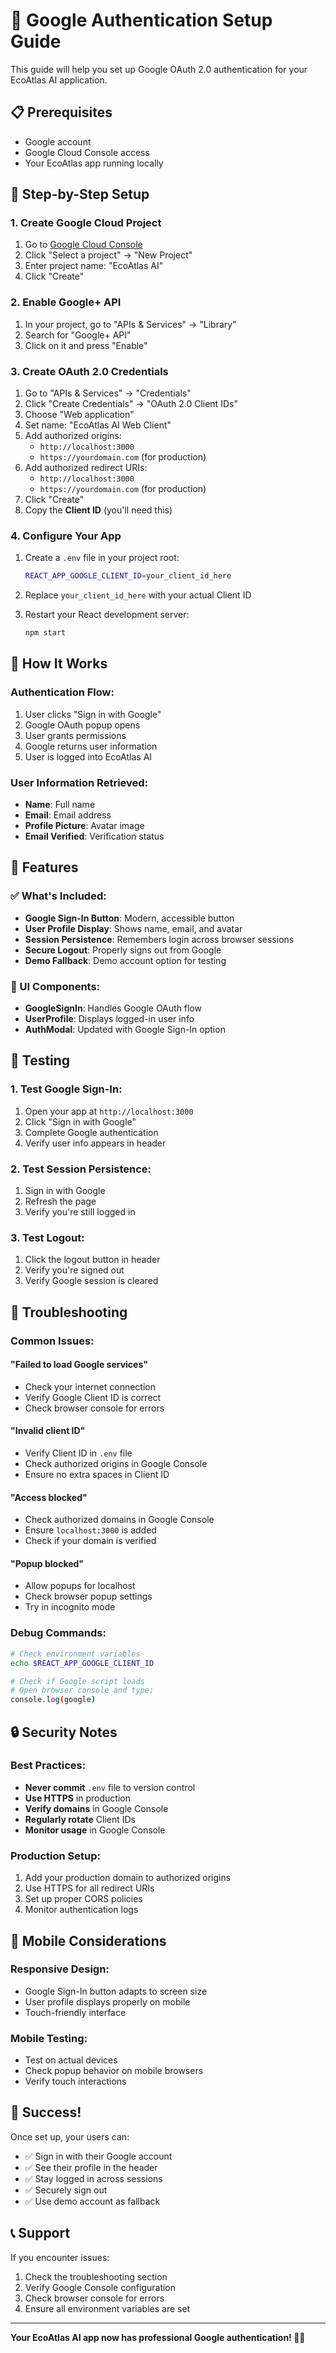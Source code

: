 # 🔐 Google Authentication Setup Guide

This guide will help you set up Google OAuth 2.0 authentication for your EcoAtlas AI application.

## 📋 Prerequisites

- Google account
- Google Cloud Console access
- Your EcoAtlas app running locally

## 🚀 Step-by-Step Setup

### 1. Create Google Cloud Project

1. Go to [Google Cloud Console](https://console.cloud.google.com/)
2. Click "Select a project" → "New Project"
3. Enter project name: "EcoAtlas AI"
4. Click "Create"

### 2. Enable Google+ API

1. In your project, go to "APIs & Services" → "Library"
2. Search for "Google+ API"
3. Click on it and press "Enable"

### 3. Create OAuth 2.0 Credentials

1. Go to "APIs & Services" → "Credentials"
2. Click "Create Credentials" → "OAuth 2.0 Client IDs"
3. Choose "Web application"
4. Set name: "EcoAtlas AI Web Client"
5. Add authorized origins:
   - `http://localhost:3000`
   - `https://yourdomain.com` (for production)
6. Add authorized redirect URIs:
   - `http://localhost:3000`
   - `https://yourdomain.com` (for production)
7. Click "Create"
8. Copy the **Client ID** (you'll need this)

### 4. Configure Your App

1. Create a `.env` file in your project root:
   ```bash
   REACT_APP_GOOGLE_CLIENT_ID=your_client_id_here
   ```

2. Replace `your_client_id_here` with your actual Client ID

3. Restart your React development server:
   ```bash
   npm start
   ```

## 🎯 How It Works

### Authentication Flow:
1. User clicks "Sign in with Google"
2. Google OAuth popup opens
3. User grants permissions
4. Google returns user information
5. User is logged into EcoAtlas AI

### User Information Retrieved:
- **Name**: Full name
- **Email**: Email address
- **Profile Picture**: Avatar image
- **Email Verified**: Verification status

## 🔧 Features

### ✅ What's Included:
- **Google Sign-In Button**: Modern, accessible button
- **User Profile Display**: Shows name, email, and avatar
- **Session Persistence**: Remembers login across browser sessions
- **Secure Logout**: Properly signs out from Google
- **Demo Fallback**: Demo account option for testing

### 🎨 UI Components:
- **GoogleSignIn**: Handles Google OAuth flow
- **UserProfile**: Displays logged-in user info
- **AuthModal**: Updated with Google Sign-In option

## 🧪 Testing

### 1. Test Google Sign-In:
1. Open your app at `http://localhost:3000`
2. Click "Sign in with Google"
3. Complete Google authentication
4. Verify user info appears in header

### 2. Test Session Persistence:
1. Sign in with Google
2. Refresh the page
3. Verify you're still logged in

### 3. Test Logout:
1. Click the logout button in header
2. Verify you're signed out
3. Verify Google session is cleared

## 🚨 Troubleshooting

### Common Issues:

#### "Failed to load Google services"
- Check your internet connection
- Verify Google Client ID is correct
- Check browser console for errors

#### "Invalid client ID"
- Verify Client ID in `.env` file
- Check authorized origins in Google Console
- Ensure no extra spaces in Client ID

#### "Access blocked"
- Check authorized domains in Google Console
- Ensure `localhost:3000` is added
- Check if your domain is verified

#### "Popup blocked"
- Allow popups for localhost
- Check browser popup settings
- Try in incognito mode

### Debug Commands:
```bash
# Check environment variables
echo $REACT_APP_GOOGLE_CLIENT_ID

# Check if Google script loads
# Open browser console and type:
console.log(google)
```

## 🔒 Security Notes

### Best Practices:
- **Never commit** `.env` file to version control
- **Use HTTPS** in production
- **Verify domains** in Google Console
- **Regularly rotate** Client IDs
- **Monitor usage** in Google Console

### Production Setup:
1. Add your production domain to authorized origins
2. Use HTTPS for all redirect URIs
3. Set up proper CORS policies
4. Monitor authentication logs

## 📱 Mobile Considerations

### Responsive Design:
- Google Sign-In button adapts to screen size
- User profile displays properly on mobile
- Touch-friendly interface

### Mobile Testing:
- Test on actual devices
- Check popup behavior on mobile browsers
- Verify touch interactions

## 🎉 Success!

Once set up, your users can:
- ✅ Sign in with their Google account
- ✅ See their profile in the header
- ✅ Stay logged in across sessions
- ✅ Securely sign out
- ✅ Use demo account as fallback

## 📞 Support

If you encounter issues:
1. Check the troubleshooting section
2. Verify Google Console configuration
3. Check browser console for errors
4. Ensure all environment variables are set

---

**Your EcoAtlas AI app now has professional Google authentication! 🎉🔐**
